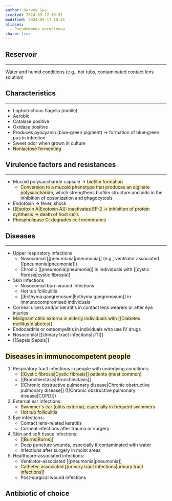 ```yaml
---
author: Harvey Guo
created: 2024-09-17 10:51
modified: 2024-09-17 10:51
aliases:
  - Pseudomonas aeruginosa
share: true
---
```

## Reservoir
---
Water and humid conditions (e.g., hot tubs, contaminated contact lens solution)
## Characteristics
---
- Lophotrichous flagella (motile)
- Aerobic 
- Catalase positive
- Oxidase positive
- Produces pyocyanin (blue-green pigment) → formation of blue‑green pus in infection 
- Sweet odor when grown in culture
- <span style="background:rgba(240, 200, 0, 0.2)">Nonlactose fermenting</span>
## Virulence factors and resistances
---
- Mucoid polysaccharide capsule → <span style="background:rgba(240, 200, 0, 0.2)">biofilm formation</span>
	- <span style="background:rgba(240, 200, 0, 0.2)">Conversion to a mucoid phenotype that produces an alginate polysaccharide</span>, which strengthens biofilm structure and aids in the inhibition of opsonization and phagocytosis
- Endotoxin → fever, shock
- <span style="background:rgba(240, 200, 0, 0.2)">[[Exotoxin A|Exotoxin A]]: inactivates EF-2 → inhibition of protein synthesis → death of host cells</span>
- <span style="background:rgba(240, 200, 0, 0.2)">Phospholipase C: degrades cell membranes</span>
## Diseases
---
- Upper respiratory infections
	- Nosocomial [[pneumonia|pneumonia]] (e.g., ventilator associated [[pneumonia|pneumonia]])
	- Chronic [[pneumonia|pneumonia]] in individuals with [[cystic fibrosis|cystic fibrosis]]
- Skin infections
	- Nosocomial burn wound infections
	- Hot tub folliculitis
	- [[Ecthyma gangrenosum|Ecthyma gangrenosum]] in immunocompromised individuals 
- Corneal ulcers and/or keratitis in contact lens wearers or after eye injuries
- <span style="background:rgba(240, 200, 0, 0.2)">Malignant otitis externa in elderly individuals with [[Diabetes mellitus|diabetes]] </span>
- Endocarditis or osteomyelitis in individuals who use IV drugs
- Nosocomial [[Urinary tract infections|UTI]]
- [[Sepsis|Sepsis]]
## <span style="background:rgba(240, 200, 0, 0.2)">Diseases in immunocompetent people</span>
1. Respiratory tract infections in people with underlying conditions:
	- <span style="background:rgba(240, 200, 0, 0.2)">[[Cystic fibrosis|Cystic fibrosis]] patients (most common)</span>
	- [[Bronchiectasis|Bronchiectasis]]
	- [[Chronic obstructive pulmonary disease|Chronic obstructive pulmonary disease]] ([[Chronic obstructive pulmonary disease|COPD]])
2. External ear infections:
	- <span style="background:rgba(240, 200, 0, 0.2)">Swimmer's ear (otitis externa), especially in frequent swimmers</span>
	- <span style="background:rgba(240, 200, 0, 0.2)">Hot tub folliculitis</span>
3. Eye infections:
	- Contact lens-related keratitis
	- Corneal infections after trauma or surgery
4. Skin and soft tissue infections:
	- <span style="background:rgba(240, 200, 0, 0.2)">[[Burns|Burns]]</span>
	- Deep puncture wounds, especially if contaminated with water
	- Infections after surgery in moist areas
5. Healthcare-associated infections:
	- Ventilator-associated [[pneumonia|pneumonia]]
	- <span style="background:rgba(240, 200, 0, 0.2)">Catheter-associated [[urinary tract infections|urinary tract infections]]</span>
	- Post-surgical wound infections
## Antibiotic of choice
